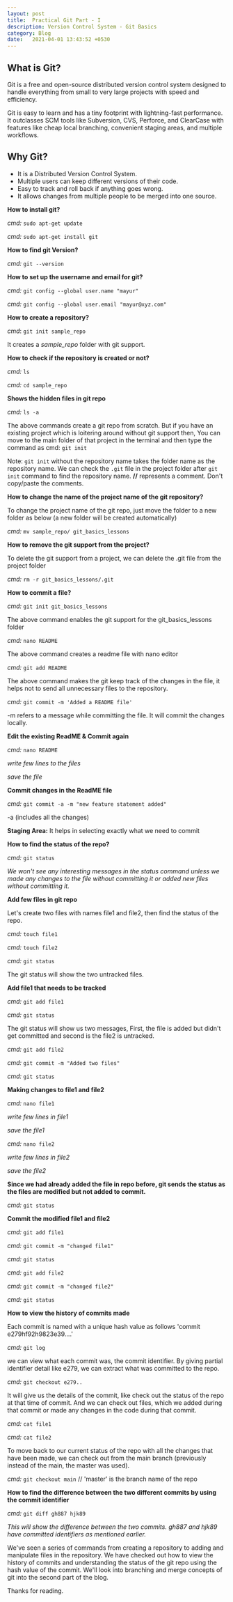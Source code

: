 ```yaml
---
layout: post
title:  Practical Git Part - I
description: Version Control System - Git Basics
category: Blog
date:   2021-04-01 13:43:52 +0530
---
```

## What is Git?
Git is a free and open-source distributed version control system designed to handle everything from small to very large projects with speed and efficiency.

Git is easy to learn and has a tiny footprint with lightning-fast performance. It outclasses SCM tools like Subversion, CVS, Perforce, and ClearCase with features like cheap local branching, convenient staging areas, and multiple workflows. 

## Why Git?

* It is a Distributed Version Control System.
* Multiple users can keep different versions of their code.
* Easy to track and roll back if anything goes wrong.
* It allows changes from multiple people to be merged into one source.

**How to install git?**

*cmd:* `sudo apt-get update`

*cmd:* `sudo apt-get install git`

**How to find git Version?**

*cmd:* `git --version`

**How to set up the username and email for git?**

*cmd:* `git config --global user.name "mayur"`

*cmd:* `git config --global user.email "mayur@xyz.com"`

**How to create a repository?**

*cmd*: `git init sample_repo`

It creates a *sample_repo* folder with git support.

**How to check if the repository is created or not?**

*cmd:* `ls`

*cmd:* `cd sample_repo`

**Shows the hidden files in git repo**

*cmd:* `ls -a`

The above commands create a git repo from scratch. But if you have an existing project which is loitering around without git support then,
You can move to the main folder of that project in the terminal and then type the command as cmd: `git init`

Note: `git init` without the repository name takes the folder name as the repository name. We can check the `.git` file in the project folder after `git init` command to find the repository name. **//** represents a comment. Don't copy/paste the comments.

**How to change the name of the project name of the git repository?**

To change the project name of the git repo, just move the folder to a new folder as below (a new folder will be created automatically)

*cmd:* `mv sample_repo/ git_basics_lessons`

**How to remove the git support from the project?**

To delete the git support from a project, we can delete the .git file from the project folder

*cmd:* `rm -r git_basics_lessons/.git`

**How to commit a file?**

*cmd:* `git init git_basics_lessons`

The above command enables the git support for the git_basics_lessons folder

*cmd:* `nano README`

The above command creates a readme file with nano editor

*cmd:* `git add README`

The above command makes the git keep track of the changes in the file, it helps not to send all unnecessary files to the repository.

*cmd:* `git commit -m 'Added a README file'`

-m refers to a message while committing the file. It will commit the changes locally.

**Edit the existing ReadME & Commit again**

*cmd:* `nano README`

*write few lines to the files*

*save the file*

**Commit changes in the ReadME file**

*cmd:* `git commit -a -m "new feature statement added"`

-a (includes all the changes)

**Staging Area:** It helps in selecting exactly what we need to commit

**How to find the status of the repo?**

*cmd:* `git status`

*We won't see any interesting messages in the status command unless we made any changes to the file without committing it or added new files without committing it.*

**Add few files in git repo**

Let's create two files with names file1 and file2, then find the status of the repo.

*cmd:* `touch file1`

*cmd:* `touch file2`

*cmd:* `git status`

The git status will show the two untracked files.

**Add file1 that needs to be tracked**

*cmd:* `git add file1`

*cmd:* `git status `

The git status will show us two messages, First, the file is added but didn't get committed and second is the file2 is untracked.

*cmd:* `git add file2`

*cmd:* `git commit -m "Added two files"`

*cmd:* `git status`

**Making changes to file1 and file2**

*cmd:* `nano file1`

*write few lines in file1*

*save the file1*

*cmd:* `nano file2`

*write few lines in file2*

*save the file2*

**Since we had already added the file in repo before, git sends the status as the files are modified but not added to commit.**

*cmd:* `git status`

**Commit the modified file1 and file2**

*cmd:* `git add file1`

*cmd:* `git commit -m "changed file1"`

*cmd:* `git status`

*cmd:* `git add file2`

*cmd:* `git commit -m "changed file2"`

*cmd:* `git status`

**How to view the history of commits made**

Each commit is named with a unique hash value as follows 'commit e279hf92h9823e39....'

*cmd:* `git log`

we can view what each commit was, the commit identifier. By giving partial identifier detail like e279, we can extract what was committed to the repo.

*cmd:* `git checkout e279..`

It will give us the details of the commit, like check out the status of the repo at that time of commit. And we can check out files, which we added during that commit or made any changes in the code during that commit.

*cmd:* `cat file1`

*cmd:* `cat file2`

To move back to our current status of the repo with all the changes that have been made, we can check out from the main branch (previously instead of the main, the master was used).

*cmd:* `git checkout main` // 'master' is the branch name of the repo

**How to find the difference between the two different commits by using the commit identifier**

*cmd:* `git diff gh887 hjk89`

*This will show the difference between the two commits. gh887 and hjk89 have committed identifiers as mentioned earlier.*

We've seen a series of commands from creating a repository to adding and manipulate files in the repository. We have checked out how to view the history of commits and understanding the status of the git repo using the hash value of the commit. We'll look into branching and merge concepts of git into the second part of the blog.

Thanks for reading.